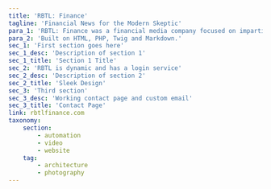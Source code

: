 ```yaml
---
title: 'RBTL: Finance'
tagline: 'Financial News for the Modern Skeptic'
para_1: 'RBTL: Finance was a financial media company focused on impartial news and financial guidance.'
para_2: 'Built on HTML, PHP, Twig and Markdown.'
sec_1: 'First section goes here'
sec_1_desc: 'Description of section 1'
sec_1_title: 'Section 1 Title'
sec_2: 'RBTL is dynamic and has a login service'
sec_2_desc: 'Description of section 2'
sec_2_title: 'Sleek Design'
sec_3: 'Third section'
sec_3_desc: 'Working contact page and custom email'
sec_3_title: 'Contact Page'
link: rbtlfinance.com
taxonomy:
    section:
        - automation
        - video
        - website
    tag:
        - architecture
        - photography
---
```


